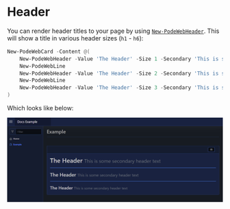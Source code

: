 # Header

You can render header titles to your page by using [`New-PodeWebHeader`](../../../Functions/Elements/New-PodeWebHeader). This will show a title in various header sizes (`h1` - `h6`):

```powershell
New-PodeWebCard -Content @(
    New-PodeWebHeader -Value 'The Header' -Size 1 -Secondary 'This is some secondary header text'
    New-PodeWebLine
    New-PodeWebHeader -Value 'The Header' -Size 2 -Secondary 'This is some secondary header text'
    New-PodeWebLine
    New-PodeWebHeader -Value 'The Header' -Size 3 -Secondary 'This is some secondary header text'
)
```

Which looks like below:

![headers](../../../images/headers.png)
